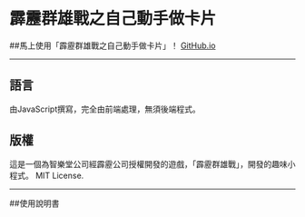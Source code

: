 ﻿# 霹靂群雄戰之自己動手做卡片

##馬上使用「霹靂群雄戰之自己動手做卡片」！
[GitHub.io](http://erwaiyang.github.io/PiliCardMaker/)

***

## 語言
由JavaScript撰寫，完全由前端處理，無須後端程式。
## 版權
這是一個為智樂堂公司經霹靂公司授權開發的遊戲，「霹靂群雄戰」，開發的趣味小程式。
MIT License.

***

##使用說明書